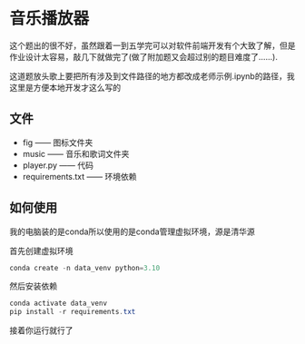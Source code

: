 # 音乐播放器

这个题出的很不好，虽然跟着一到五学完可以对软件前端开发有个大致了解，但是作业设计太容易，敲几下就做完了(做了附加题又会超过别的题目难度了……).

这道题放头歌上要把所有涉及到文件路径的地方都改成老师示例.ipynb的路径，我这里是方便本地开发才这么写的

## 文件

* fig —— 图标文件夹
* music —— 音乐和歌词文件夹
* player.py —— 代码
* requirements.txt —— 环境依赖

## 如何使用

我的电脑装的是conda所以使用的是conda管理虚拟环境，源是清华源

首先创建虚拟环境

```powershell
conda create -n data_venv python=3.10
```

然后安装依赖

```powershell
conda activate data_venv
pip install -r requirements.txt
```

接着你运行就行了

